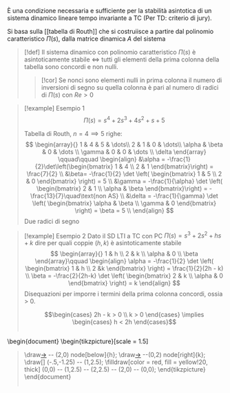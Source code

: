 È una condizione necessaria e sufficiente per la stabilità asintotica di un sistema dinamico lineare tempo invariante a TC (Per TD: criterio di jury).

Si basa sulla [[tabella di Routh]] che si costruiisce a partire dal polinomio caratteristico $\Pi(s)$, dalla matrice dinamica $A$ del sistema



>[!def]
>Il sistema dinamico con polinomio caratteristico $\Pi(s)$ è asintoticamente stabile $\iff$ tutti gli elementi della prima colonna della tabella sono concordi e non nulli.
>
>>[!cor]
>>Se nonci sono elementi nulli in prima colonna il numero di inversioni di segno su quella colonna è pari al numero di radici di $\Pi(s)$ con $Re> 0$

>[!example] Esempio 1
> $$
> \Pi (s) = s^4 + 2s^3 + 4s^2 + s + 5
>$$
>
>Tabella di Routh, $n = 4 \implies 5$ righe:
> $$
> \begin{array}{}
>1 & 4 & 5  & \dots\\
>2 & 1 & 0  & \dots\\
>\alpha & \beta & 0 & \dots \\
>\gamma & 0 & 0 & \dots \\
>\delta 
>\end{array} \qquad\qquad \begin{align}
> &\alpha = -\frac{1}{2}\det\left(\begin{bmatrix}
>1 & 4 \\
2 & 1
>\end{bmatrix}\right) = \frac{7}{2} \\
>&\beta= -\frac{1}{2} \det \left( \begin{bmatrix}
>1 & 5 \\
2 & 0
>\end{bmatrix} \right) = 5  \\
&\gamma = -\frac{1}{\alpha} \det \left( \begin{bmatrix}
>2 & 1 \\
>\alpha & \beta
>\end{bmatrix}\right) = -\frac{13}{7}\quad\text{non AS} \\
> &\delta = -\frac{1}{\gamma} \det \left( \begin{bmatrix}
>\alpha & \beta \\
>\gamma & 0
>\end{bmatrix} \right) = \beta = 5 \\
>\end{align}
>$$
>Due radici di segno


>[!example] Esempio 2
>Dato il SD LTI a TC con PC $\Pi(s) = s^3 + 2s^2 + hs + k$ dire per quali coppie $(h,k)$ è asintoticamente stabile
> $$
> \begin{array}{}
>1 & h \\
>2 & k \\
>\alpha & 0 \\
>\beta
>\end{array}\qquad \begin{align}
> \alpha = -\frac{1}{2} \det \left( \begin{bmatrix}
>1 & h \\
>2  &k
>\end{bmatrix} \right) = \frac{1}{2}(2h - k)  \\
>\beta = -\frac{2}{2h-k} \det \left( \begin{bmatrix}
>2 & k \\
>\alpha & 0
>\end{bmatrix} \right) = k
>\end{align}
>$$
>Disequazioni per imporre i termini della prima colonna concordi, ossia > 0.
>
>$$\begin{cases}
>2h - k > 0 \\
>k > 0
>\end{cases} \implies \begin{cases}
>h < 2h
>\end{cases}$$
>
> ```tikz
\begin{document}
\begin{tikzpicture}[scale = 1.5]
> \draw[->](-1,0) -- (2,0) node[below]{h};
> \draw[->](0,-1) --(0,2) node[right]{k};
> \draw[] (-.5,-1.25) -- (1,2.5);
> \filldraw[color = red, fill = yellow!20, thick] (0,0) -- (1,2.5) -- (2,2.5) -- (2,0) -- (0,0);
>\end{tikzpicture}
>\end{document}
>```
